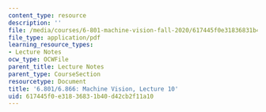 ```yaml
---
content_type: resource
description: ''
file: /media/courses/6-801-machine-vision-fall-2020/617445f0e31836831b40d42cb2f11a10_MIT6_801F20_lec10.pdf
file_type: application/pdf
learning_resource_types:
- Lecture Notes
ocw_type: OCWFile
parent_title: Lecture Notes
parent_type: CourseSection
resourcetype: Document
title: '6.801/6.866: Machine Vision, Lecture 10'
uid: 617445f0-e318-3683-1b40-d42cb2f11a10
---
```

